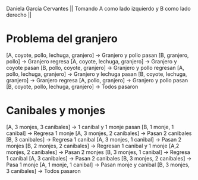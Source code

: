 Daniela García Cervantes 
|| Tomando A como lado izquierdo y B como lado derecho ||
# Problema del granjero

[A, coyote, pollo, lechuga, granjero] -> Granjero y pollo pasan
[B, granjero, pollo] -> Granjero regresa
[A, coyote, lechuga, granjero] -> Granjero y coyote pasan
[B, pollo, coyote, granjero] -> Granjero y pollo regresan
[A, pollo, lechuga, granjero] -> Granjero y lechuga pasan
[B, coyote, lechuga, granjero] -> Granjero regresa
[A, pollo, granjero] -> Granjero y pollo pasan
[B, coyote, pollo, lechuga, granjero] -> Todos pasaron 


# Canibales y monjes

[A, 3 monjes, 3 canibales] -> 1 canibal y 1 monje pasan
[B, 1 monje, 1 canibal] -> Regresa 1 monje
[A, 3 monjes, 2 canibales] -> Pasan 2 canibales
[B, 3 canibales] -> Regresa 1 canibal
[A, 3 monjes, 1 canibal] -> Pasan 2 monjes
[B, 2 monjes, 2 canibales] -> Regresan 1 canibal y 1 monje
[A,2 monjes, 2 canibales] -> Pasan 2 monjes
[B, 3 monjes, 1 canibal] -> Regresa 1 canibal
[A, 3 canibales] -> Pasan 2 canibales
[B, 3 monjes, 2 canibales] -> Pasa 1 monje
[A, 1 monje, 1 canibal] -> Pasan monje y canibal
[B, 3 monjes, 3 canibales] -> Todos pasaron